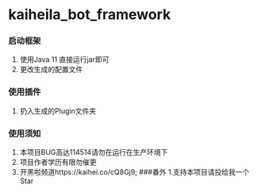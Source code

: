 # kaiheila_bot_framework

### 启动框架
1. 使用Java 11 直接运行jar即可
2. 更改生成的配置文件
### 使用插件
1. 扔入生成的Plugin文件夹
### 使用须知
1. 本项目BUG高达114514请勿在运行在生产环境下
2. 项目作者学历有限勿催更
3. 开黑啦频道https://kaihei.co/cQ8Gj9;
###番外
1.支持本项目请投给我一个Star
